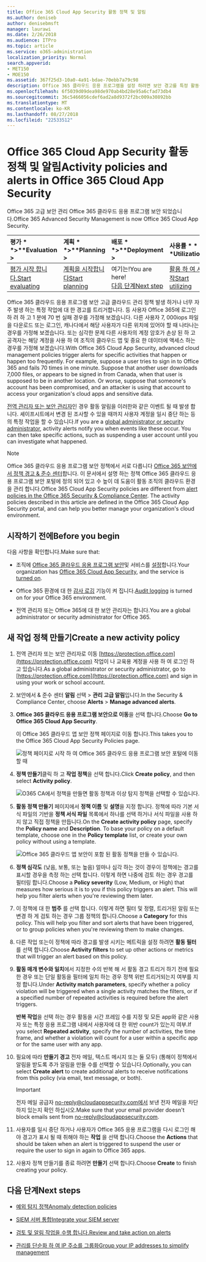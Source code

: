 ```yaml
---
title: Office 365 Cloud App Security 활동 정책 및 알림
ms.author: deniseb
author: denisebmsft
manager: laurawi
ms.date: 2/26/2018
ms.audience: ITPro
ms.topic: article
ms.service: o365-administration
localization_priority: Normal
search.appverid:
- MET150
- MOE150
ms.assetid: 367f25d3-10a0-4a91-bdae-70ebb7a79c98
description: Office 365 클라우드 응용 프로그램을 설정 하려면 보안 경고를 특정 활동을 발생 하거나 너무 자주 발생 하는 경우를 트리거할 수를 사용 하 여 작업 정책을 정의 합니다. 경고를 트리거하도록 정책을 설정 하 여에 대 한 알림을 받을 수 및 특정 활동을 모니터링 합니다.
ms.openlocfilehash: 6f5039d09dea98de970ab4bd28e95a6cfad73db4
ms.sourcegitcommit: 36c5466056cdef6ad2a8d9372f2bc009a30892bb
ms.translationtype: MT
ms.contentlocale: ko-KR
ms.lasthandoff: 08/27/2018
ms.locfileid: "22533512"
---
```

# <a name="activity-policies-and-alerts-in-office-365-cloud-app-security"></a><span data-ttu-id="8f7b8-104">Office 365 Cloud App Security 활동 정책 및 알림</span><span class="sxs-lookup"><span data-stu-id="8f7b8-104">Activity policies and alerts in Office 365 Cloud App Security</span></span>

<span data-ttu-id="8f7b8-105">Office 365 고급 보안 관리 Office 365 클라우드 응용 프로그램 보안 되었습니다.</span><span class="sxs-lookup"><span data-stu-id="8f7b8-105">Office 365 Advanced Security Management is now Office 365 Cloud App Security.</span></span>
  
|<span data-ttu-id="8f7b8-106">평가 * *\>**</span><span class="sxs-lookup"><span data-stu-id="8f7b8-106">****Evaluation** \>**</span></span>|<span data-ttu-id="8f7b8-107">계획 * *\>**</span><span class="sxs-lookup"><span data-stu-id="8f7b8-107">****Planning** \>**</span></span>|<span data-ttu-id="8f7b8-108">배포 * *\>**</span><span class="sxs-lookup"><span data-stu-id="8f7b8-108">****Deployment** \>**</span></span>|<span data-ttu-id="8f7b8-109">사용률 \* \* \*</span><span class="sxs-lookup"><span data-stu-id="8f7b8-109">****Utilization****</span></span>|
|:-----|:-----|:-----|:-----|
|[<span data-ttu-id="8f7b8-110">평가 시작 합니다.</span><span class="sxs-lookup"><span data-stu-id="8f7b8-110">Start evaluating</span></span>](office-365-cas-overview.md) <br/> |[<span data-ttu-id="8f7b8-111">계획을 시작합니다</span><span class="sxs-lookup"><span data-stu-id="8f7b8-111">Start planning</span></span>](get-ready-for-office-365-cas.md) <br/> |<span data-ttu-id="8f7b8-112">여기는!</span><span class="sxs-lookup"><span data-stu-id="8f7b8-112">You are here!</span></span>  <br/> [<span data-ttu-id="8f7b8-113">다음 단계</span><span class="sxs-lookup"><span data-stu-id="8f7b8-113">Next step</span></span>](anomaly-detection-policies-in-ocas.md) <br/> |[<span data-ttu-id="8f7b8-114">활용 하 여 시작</span><span class="sxs-lookup"><span data-stu-id="8f7b8-114">Start utilizing</span></span>](utilization-activities-for-ocas.md) <br/> |
   
<span data-ttu-id="8f7b8-p102">Office 365 클라우드 응용 프로그램 보안 고급 클라우드 관리 정책 발생 하거나 너무 자주 발생 하는 특정 작업에 대 한 경고를 트리거합니다. 등 사용자 Office 365에 로그인 하 려 하 고 1 분에 70 번 실패 경우를 가정해 보겠습니다. 다른 사용자 7, 000iops 파일을 다운로드 또는 로그인, 캐나다에서 해당 사용자가 다른 위치에 있어야 할 때 나타나는 경우를 가정해 보겠습니다. 또는 심각한 문제 다른 사용자의 계정 암호가 손상 된 하 고 공격자는 해당 계정을 사용 하 여 조직의 클라우드 앱 및 중요 한 데이터에 액세스 하는 경우를 가정해 보겠습니다.</span><span class="sxs-lookup"><span data-stu-id="8f7b8-p102">With Office 365 Cloud App Security, advanced cloud management policies trigger alerts for specific activities that happen or happen too frequently. For example, suppose a user tries to sign in to Office 365 and fails 70 times in one minute. Suppose that another user downloads 7,000 files, or appears to be signed in from Canada, when that user is supposed to be in another location. Or worse, suppose that someone's account has been compromised, and an attacker is using that account to access your organization's cloud apps and sensitive data.</span></span>
  
<span data-ttu-id="8f7b8-p103">[전역 관리자 또는 보안 관리자](permissions-in-the-security-and-compliance-center.md)인 경우 활동 알림을 이러한와 같은 이벤트 될 때 발생 합니다. 셰이프시트에서 변경 된 조사할 수 있을 때까지 사용자 계정을 일시 중단 하는 등의 특정 작업을 할 수 있습니다.</span><span class="sxs-lookup"><span data-stu-id="8f7b8-p103">If you are a [global administrator or security administrator](permissions-in-the-security-and-compliance-center.md), activity alerts notify you when events like these occur. You can then take specific actions, such as suspending a user account until you can investigate what happened.</span></span>
  
> [!NOTE]
> <span data-ttu-id="8f7b8-p104">Office 365 클라우드 응용 프로그램 보안 정책에서 서로 다릅니다 [Office 365 보안에서 정책 경고 &amp; 준수 센터](alert-policies.md)합니다. 이 문서에서 설명 하는 정책 Office 365 클라우드 응용 프로그램 보안 포털에 정의 되어 있고 수 높이 데 도움이 활동 조직의 클라우드 환경을 관리 합니다.</span><span class="sxs-lookup"><span data-stu-id="8f7b8-p104">Office 365 Cloud App Security policies are different from [alert policies in the Office 365 Security &amp; Compliance Center](alert-policies.md). The activity policies described in this article are defined in the Office 365 Cloud App Security portal, and can help you better manage your organization's cloud environment.</span></span> 
  
## <a name="before-you-begin"></a><span data-ttu-id="8f7b8-123">시작하기 전에</span><span class="sxs-lookup"><span data-stu-id="8f7b8-123">Before you begin</span></span>

<span data-ttu-id="8f7b8-124">다음 사항을 확인합니다.</span><span class="sxs-lookup"><span data-stu-id="8f7b8-124">Make sure that:</span></span>
  
- <span data-ttu-id="8f7b8-125">조직에 [Office 365 클라우드 응용 프로그램 보안](office-365-cas-overview.md)및 서비스를 [설정](turn-on-office-365-cas.md)합니다.</span><span class="sxs-lookup"><span data-stu-id="8f7b8-125">Your organization has [Office 365 Cloud App Security](office-365-cas-overview.md), and the service is [turned on](turn-on-office-365-cas.md).</span></span>
    
- <span data-ttu-id="8f7b8-126">Office 365 환경에 대 한 [감사 로깅](turn-audit-log-search-on-or-off.md) 기능이 켜 집니다.</span><span class="sxs-lookup"><span data-stu-id="8f7b8-126">[Audit logging](turn-audit-log-search-on-or-off.md) is turned on for your Office 365 environment.</span></span> 
    
- <span data-ttu-id="8f7b8-127">전역 관리자 또는 Office 365에 대 한 보안 관리자는 합니다.</span><span class="sxs-lookup"><span data-stu-id="8f7b8-127">You are a global administrator or security administrator for Office 365.</span></span>
    
## <a name="create-a-new-activity-policy"></a><span data-ttu-id="8f7b8-128">새 작업 정책 만들기</span><span class="sxs-lookup"><span data-stu-id="8f7b8-128">Create a new activity policy</span></span>

1. <span data-ttu-id="8f7b8-129">전역 관리자 또는 보안 관리자로 이동 [https://protection.office.com](https://protection.office.com) 작업이 나 교육용 계정을 사용 하 여 로그인 하 고 있습니다.</span><span class="sxs-lookup"><span data-stu-id="8f7b8-129">As a global administrator or security administrator, go to [https://protection.office.com](https://protection.office.com) and sign in using your work or school account.</span></span> 
    
2. <span data-ttu-id="8f7b8-130">보안에서 &amp; 준수 센터 **알림** 선택 \> **관리 고급 알림**입니다.</span><span class="sxs-lookup"><span data-stu-id="8f7b8-130">In the Security &amp; Compliance Center, choose **Alerts** \> **Manage advanced alerts**.</span></span>
    
3. <span data-ttu-id="8f7b8-131">**Office 365 클라우드 응용 프로그램 보안으로 이동**을 선택 합니다.</span><span class="sxs-lookup"><span data-stu-id="8f7b8-131">Choose **Go to Office 365 Cloud App Security**.</span></span>
    
    <span data-ttu-id="8f7b8-132">이 Office 365 클라우드 앱 보안 정책 페이지로 이동 합니다.</span><span class="sxs-lookup"><span data-stu-id="8f7b8-132">This takes you to the Office 365 Cloud App Security Policies page.</span></span>
    
    ![정책 페이지로 시작 하 여 Office 365 클라우드 응용 프로그램 보안 포털에 이동할 때](media/5cb8833c-4e08-438c-bab3-91b5106f6f3f.png)
  
4. <span data-ttu-id="8f7b8-134">**정책 만들기**클릭 하 고 **작업 정책**을 선택 합니다.</span><span class="sxs-lookup"><span data-stu-id="8f7b8-134">Click **Create policy**, and then select **Activity policy**.</span></span>
    
    ![O365 CA에서 정책을 만들면 활동 정책과 이상 탐지 정책을 선택할 수 있습니다.](media/79f34535-ddf9-4a5b-a0a3-8766bf9c174c.png)
  
5. <span data-ttu-id="8f7b8-p105">**활동 정책 만들기** 페이지에서 **정책 이름** 및 **설명**을 지정 합니다. 정책에 따라 기본 서식 파일의 기반을 **정책 서식 파일** 목록에서 하나를 선택 하거나 서식 파일을 사용 하지 않고 직접 정책을 만듭니다.</span><span class="sxs-lookup"><span data-stu-id="8f7b8-p105">On the **Create activity policy** page, specify the **Policy name** and **Description**. To base your policy on a default template, choose one in the **Policy template** list, or create your own policy without using a template.</span></span> 
    
    ![Office 365 클라우드 앱 보안이 포함 된 활동 정책을 만들 수 있습니다.](media/4083a76f-7074-4d6a-8200-6d76d49259d7.png)
  
6. <span data-ttu-id="8f7b8-p106">**정책 심각도** (낮음, 보통, 또는 높음) 얼마나 심각 하는 것이 경우이 정책에는 경고를 표시할 경우을 측정 하는 선택 합니다. 이렇게 하면 나중에 검토 하는 경우 경고를 필터링 합니다.</span><span class="sxs-lookup"><span data-stu-id="8f7b8-p106">Choose a **Policy severity** (Low, Medium, or High) that measures how serious it is to you if this policy triggers an alert. This will help you filter alerts when you're reviewing them later.</span></span> 
    
7. <span data-ttu-id="8f7b8-p107">이 정책에 대 한 **범주** 를 선택 합니다. 이렇게 하면 필터 및 정렬, 트리거된 알림 또는 변경 하 게 검토 하는 경우 그룹 정책의 합니다.</span><span class="sxs-lookup"><span data-stu-id="8f7b8-p107">Choose a **Category** for this policy. This will help you filter and sort alerts that have been triggered, or to group policies when you're reviewing them to make changes.</span></span> 
    
8. <span data-ttu-id="8f7b8-143">다른 작업 또는이 정책에 따라 경고를 발생 시키는 메트릭을 설정 하려면 **활동 필터** 를 선택 합니다.</span><span class="sxs-lookup"><span data-stu-id="8f7b8-143">Choose **Activity filters** to set up other actions or metrics that will trigger an alert based on this policy.</span></span> 
    
9. <span data-ttu-id="8f7b8-144">**활동 매개 변수와 일치**에서 지정한 수의 반복 해 서 활동 경고 트리거 하기 전에 필요한 경우 또는 단일 활동을 필터에 일치 하는 경우 정책 위반 트리거되는지 여부를 지정 합니다.</span><span class="sxs-lookup"><span data-stu-id="8f7b8-144">Under **Activity match parameters**, specify whether a policy violation will be triggered when a single activity matches the filters, or if a specified number of repeated activities is required before the alert triggers.</span></span>
    
    <span data-ttu-id="8f7b8-145">**반복 작업**을 선택 하는 경우 활동을 시간 프레임 수를 지정 및 모든 app와 같은 사용자 또는 특정 응용 프로그램 내에서 사용자에 대 한 위반 count가 있는지 여부.</span><span class="sxs-lookup"><span data-stu-id="8f7b8-145">If you select **Repeated activity**, specify the number of activities, the time frame, and whether a violation will count for a user within a specific app or for the same user with any app.</span></span>
    
10. <span data-ttu-id="8f7b8-146">필요에 따라 **만들기 경고** 전자 메일, 텍스트 메시지 또는 둘 모두) (통해이 정책에서 알림을 받도록 추가 알림을 만들 수를 선택할 수 있습니다.</span><span class="sxs-lookup"><span data-stu-id="8f7b8-146">Optionally, you can select **Create alert** to create additional alerts to receive notifications from this policy (via email, text message, or both).</span></span> 
    
    > [!IMPORTANT]
    > <span data-ttu-id="8f7b8-147">전자 메일 공급자 no-reply@cloudappsecurity.com에서 보낸 전자 메일을 차단 하지 있는지 확인 하십시오.</span><span class="sxs-lookup"><span data-stu-id="8f7b8-147">Make sure that your email provider doesn't block emails sent from no-reply@cloudappsecurity.com.</span></span> 
  
11. <span data-ttu-id="8f7b8-148">사용자를 일시 중단 하거나 사용자가 Office 365 응용 프로그램을 다시 로그인 해야 경고가 표시 될 때 취해야 하는 **작업** 을 선택 합니다.</span><span class="sxs-lookup"><span data-stu-id="8f7b8-148">Choose the **Actions** that should be taken when an alert is triggered to suspend the user or require the user to sign in again to Office 365 apps.</span></span> 
    
12. <span data-ttu-id="8f7b8-149">사용자 정책 만들기를 종료 하려면 **만들기** 선택 합니다.</span><span class="sxs-lookup"><span data-stu-id="8f7b8-149">Choose **Create** to finish creating your policy.</span></span> 
    
## <a name="next-steps"></a><span data-ttu-id="8f7b8-150">다음 단계</span><span class="sxs-lookup"><span data-stu-id="8f7b8-150">Next steps</span></span>

- [<span data-ttu-id="8f7b8-151">예외 탐지 정책</span><span class="sxs-lookup"><span data-stu-id="8f7b8-151">Anomaly detection policies</span></span>](anomaly-detection-policies-in-ocas.md)
    
- [<span data-ttu-id="8f7b8-152">SIEM 서버 통합</span><span class="sxs-lookup"><span data-stu-id="8f7b8-152">Integrate your SIEM server</span></span>](integrate-your-siem-server-with-office-365-cas.md)
    
- [<span data-ttu-id="8f7b8-153">검토 및 알림 작업을 수행 합니다.</span><span class="sxs-lookup"><span data-stu-id="8f7b8-153">Review and take action on alerts</span></span>](review-office-365-cas-alerts.md)
    
- [<span data-ttu-id="8f7b8-154">관리를 단순화 하 여 IP 주소를 그룹화</span><span class="sxs-lookup"><span data-stu-id="8f7b8-154">Group your IP addresses to simplify management</span></span>](group-your-ip-addresses-in-ocas.md)
    

